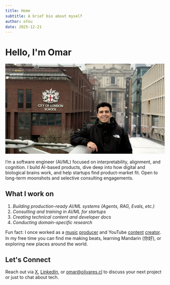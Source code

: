 ```yaml
---
title: Home
subtitle: A brief bio about myself
author: ofou
date: 2025-12-21
---
```


# Hello, I'm Omar

<img src="static/images/E1031983-712A-4347-AFF4-D3F293CA39D9_1_201_a.jpeg" alt="Portrait of Omar Olivares, AI engineer, smiling in London" class="avatar">

I’m a software engineer (AI/ML) focused on interpretability, alignment, and cognition. I build AI-based products, dive deep into how digital and biological brains work, and help startups find product-market fit. Open to long-term moonshots and selective consulting engagements.

## What I work on

1. _Building production-ready AI/ML systems (Agents, RAG, Evals, etc.)_
2. _Consulting and training in AI/ML for startups_
3. _Creating technical content and developer docs_
4. _Conducting domain-specific research_

Fun fact: I once worked as a [music](https://open.spotify.com/artist/5e6x7QJXOGbkDEPpEOWm1w) [producer](https://music.apple.com/us/artist/1600939432) and YouTube [content](https://www.youtube.com/watch?v=kFlLzFuslfQ) [creator](https://www.youtube.com/watch?v=ISa10TrJK7w). In my free time you can find me making beats, learning Mandarin (你好), or exploring new places around the world.

## Let's Connect

Reach out via [X], [LinkedIn], or [omar@olivares.cl] to discuss your next project or just to chat about tech.

[X]: https://twitter.com/omarnomad
[LinkedIn]: https://www.linkedin.com/in/ofou
[omar@olivares.cl]: mailto:omar@olivares.cl
